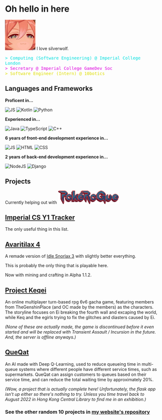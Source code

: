 <h1>Oh hello in here</h1>
<img height=100 src="https://github.com/Mewtwo2387/basement/blob/main/yanfeismug.png">
I love silverwolf. 

<br>

<span style="font-family:monospace; color: #0DD">> Computing (Software Engineering) @ Imperial College London</span><br>
<span style="font-family:monospace; color: #D0D">> Secretary @ Imperial College GameDev Soc</span><br>
<span style="font-family:monospace; color: #DD0">> Software Engineer (Intern) @ 10botics</span>

<h2>Languages and Frameworks</h2>

**Proficent in...**

![JS](https://img.shields.io/badge/JavaScript-323330?style=for-the-badge&logo=javascript&logoColor=F7DF1E)
![Kotlin](https://img.shields.io/badge/Kotlin-B125EA?style=for-the-badge&logo=kotlin&logoColor=white)
![Python](https://img.shields.io/badge/Python-FFD43B?style=for-the-badge&logo=python&logoColor=blue)

**Experienced in...**

![Java](https://img.shields.io/badge/Java-ED8B00?style=for-the-badge&logo=openjdk&logoColor=white)
![TypeScript](https://img.shields.io/badge/TypeScript-007ACC?style=for-the-badge&logo=typescript&logoColor=white)
![C++](https://img.shields.io/badge/C%2B%2B-00599C?style=for-the-badge&logo=c%2B%2B&logoColor=white)

**6 years of front-end development experience in...**

![JS](https://img.shields.io/badge/JavaScript-323330?style=for-the-badge&logo=javascript&logoColor=F7DF1E)
![HTML](https://img.shields.io/badge/HTML5-E34F26?style=for-the-badge&logo=html5&logoColor=white)
![CSS](https://img.shields.io/badge/CSS3-1572B6?style=for-the-badge&logo=css3&logoColor=white)

**2 years of back-end development experience in...**

![NodeJS](https://img.shields.io/badge/Node%20js-339933?style=for-the-badge&logo=nodedotjs&logoColor=white)
![Django](https://img.shields.io/badge/Django-092E20?style=for-the-badge&logo=django&logoColor=green)

<h2>Projects</h2>
Currently helping out with 
<img src="https://github.com/pagefaultgames/pokerogue/blob/main/public/images/logo.png" width="200" alt="PokéRogue" style="display:inline-block">

## [Imperial CS Y1 Tracker](https://mewtwo2387.github.io/Tracker/)
The only useful thing in this list.

## [Avaritilax 4](https://mewtwo2387.github.io/Avaritilax/)
A remade version of [Idle Snorlax 3](https://mewtwo2387.github.io/SC3/) with slightly better everything.

This is probably the only thing that is playable here.

Now with mining and crafting in Alpha 1.1.2.

## [Project Keqei](https://mewtwo2387.github.io/Project%20Keqei/)
An online multiplayer turn-based rpg 6v6 gacha game, featuring members from TheGenshinPlace (and OC made by the members) as the characters. The storyline focuses on Ei breaking the fourth wall and excaping the world, while Keq and the egirls trying to fix the glitches and diasters caused by Ei.

*(None of these are actually made, the game is discontinued before it even started and will be replaced with Transient Assault / Incursion in the future. And, the server is offline anyways.)*

## [QueQat](https://mewtwo2387.github.io/QueQat)
An AI made with Deep Q-Learning, used to reduce queueing time in multi-queue systems where different people have different service times, such as supermarkets. QueQat can assign customers to queues based on their service time, and can reduce the total waiting time by approximately 20%.

*(Wow, a project that is actually complete here! Unfortunately, the flask app isn't up either so there's nothing to try. Unless you time travel back to August 2022 in Hong Kong Central Library to find me in an exhibition.)*

### See the other random 10 projects in [my website's repository](https://github.com/Mewtwo2387/mewtwo2387.github.io)
